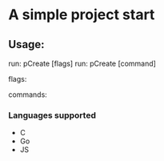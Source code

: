 # A simple project start

## Usage:

run: pCreate [flags]
run: pCreate [command]

flags:

commands:

### Languages supported

- C
- Go
- JS